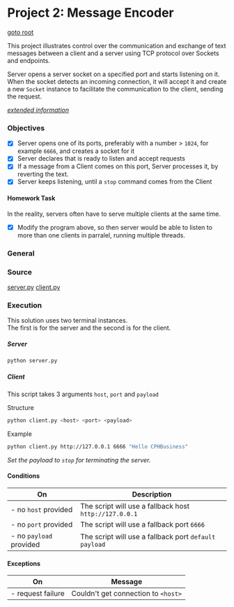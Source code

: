 # Project 2: Message Encoder

[goto root](../README.md)

This project illustrates control over the communication and exchange of text messages between a client and a server using TCP protocol over Sockets and endpoints.

Server opens a server socket on a specified port and starts listening on it. When the socket detects an incoming connection, it will accept it and create a new `Socket` instance to facilitate the communication to the client, sending the request.

_[extended information](https://datsoftlyngby.github.io/soft2020fall/resources/ec16b918-P2-TCP.html)_

### Objectives
- [x] Server opens one of its ports, preferably with a number > `1024`, for example `6666`, and creates a socket for it
- [x] Server declares that is ready to listen and accept requests
- [x] If a message from a Client comes on this port, Server processes it, by reverting the text.
- [x] Server keeps listening, until a `stop` command comes from the Client

#### Homework Task
In the reality, servers often have to serve multiple clients at the same time.

- [x] Modify the program above, so then server would be able to listen to more than one clients in parralel, running multiple threads.

### General

### Source
[server.py](./server.py)
[client.py](./client.py)

### Execution

This solution uses two terminal instances.  
The first is for the server and the second is for the client.

##### Server

```bash
python server.py
```

##### Client

This script takes 3 arguments `host`, `port` and `payload`

Structure
```bash
python client.py <host> <port> <payload>
```

Example
```bash
python client.py http://127.0.0.1 6666 "Hello CPHBusiness"
```

_Set the payload to `stop` for terminating the server._ 

#### Conditions

| On | Description |
| --- | --- |
| - no `host` provided | The script will use a fallback host `http://127.0.0.1` |
| - no `port` provided | The script will use a fallback port `6666` |
| - no `payload` provided | The script will use a fallback port `default payload` |

#### Exceptions

| On | Message |
| --- | --- |
| - request failure | Couldn't get connection to `<host>` |